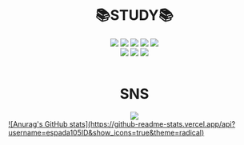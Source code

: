 
<div align=center><h1>📚STUDY📚 </h1></div>

<div align=center> 

  <img src="https://img.shields.io/badge/c++-00599C?style=forflat&logo=c%2B%2B&logoColor=white">
  <img src="https://img.shields.io/badge/-Python-3776AB?style=flat&logo=Python&logoColor=white"/> 
  <img src="https://img.shields.io/badge/java-007396?style=flat&logo=java&logoColor=white">
  <img src="https://img.shields.io/badge/r-276DC3?style=flat&logo=java&logoColor=white">
  <img src="https://img.shields.io/badge/c-A8B9CC?style=flat&logo=java&logoColor=white">
  
  <br>
<img src="https://img.shields.io/badge/-HTML-E34F26?style=flat&logo=HTML5&logoColor=white"/>
  <img src="https://img.shields.io/badge/-CSS-1572B6?style=flat&logo=CSS3&logoColor=white"/>
  <img src="https://img.shields.io/badge/-JavaScript-F7DF1E?style=flat&logo=JavaScript&logoColor=white"/>
  
  <br>
  
  <br>
</div>
<div align=center><h1>SNS </h1></div>
<div align=center>
<img src="https://img.shields.io/badge/notion-000000?style=flat&logo=notion&logoColor=white">

  <a href="https://www.notion.so/968f29ca627e4f51b306aafdf47d6db7" target="_blank">
</div>



<div>
  ![Anurag's GitHub stats](https://github-readme-stats.vercel.app/api?username=espada105ID&show_icons=true&theme=radical)
</div>
